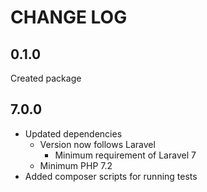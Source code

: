 # CHANGE LOG

## 0.1.0
Created package

## 7.0.0
* Updated dependencies
    * Version now follows Laravel
      * Minimum requirement of Laravel 7
    * Minimum PHP 7.2
* Added composer scripts for running tests

